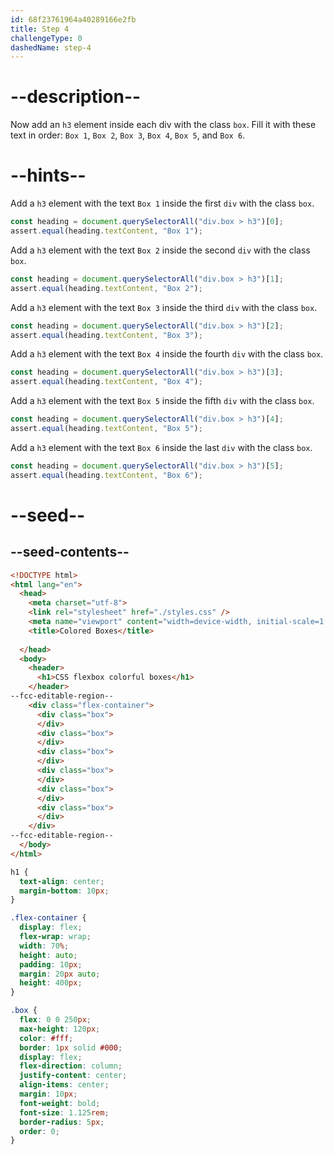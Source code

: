 ```yaml
---
id: 68f23761964a40289166e2fb
title: Step 4
challengeType: 0
dashedName: step-4
---
```


# --description--

Now add an `h3` element inside each div with the class `box`. Fill it with these text in order: `Box 1`, `Box 2`, `Box 3`, `Box 4`, `Box 5`, and `Box 6`.

# --hints--

Add a `h3` element with the text `Box 1` inside the first `div` with the class `box`.

```js
const heading = document.querySelectorAll("div.box > h3")[0];
assert.equal(heading.textContent, "Box 1");
```

Add a `h3` element with the text `Box 2` inside the second `div` with the class `box`.

```js
const heading = document.querySelectorAll("div.box > h3")[1];
assert.equal(heading.textContent, "Box 2");
```

Add a `h3` element with the text `Box 3` inside the third `div` with the class `box`.

```js
const heading = document.querySelectorAll("div.box > h3")[2];
assert.equal(heading.textContent, "Box 3");
```

Add a `h3` element with the text `Box 4` inside the fourth `div` with the class `box`.

```js
const heading = document.querySelectorAll("div.box > h3")[3];
assert.equal(heading.textContent, "Box 4");
```

Add a `h3` element with the text `Box 5` inside the fifth `div` with the class `box`.

```js
const heading = document.querySelectorAll("div.box > h3")[4];
assert.equal(heading.textContent, "Box 5");
```

Add a `h3` element with the text `Box 6` inside the last `div` with the class `box`.

```js
const heading = document.querySelectorAll("div.box > h3")[5];
assert.equal(heading.textContent, "Box 6");
```

# --seed--

## --seed-contents--

```html
<!DOCTYPE html>
<html lang="en">
  <head>
    <meta charset="utf-8">
    <link rel="stylesheet" href="./styles.css" />
    <meta name="viewport" content="width=device-width, initial-scale=1.0">
    <title>Colored Boxes</title>
    
  </head>
  <body>
    <header>
      <h1>CSS flexbox colorful boxes</h1>
    </header>
--fcc-editable-region--    
    <div class="flex-container">
      <div class="box">
      </div>
      <div class="box">
      </div>
      <div class="box">
      </div>
      <div class="box">
      </div>
      <div class="box">
      </div>
      <div class="box">
      </div>
    </div>
--fcc-editable-region--    
  </body>
</html>
```

```css
h1 {
  text-align: center;
  margin-bottom: 10px;
}

.flex-container {
  display: flex;
  flex-wrap: wrap;
  width: 70%;
  height: auto;
  padding: 10px;
  margin: 20px auto;
  height: 400px;
}

.box {
  flex: 0 0 250px;
  max-height: 120px;
  color: #fff;
  border: 1px solid #000;
  display: flex;
  flex-direction: column;
  justify-content: center;
  align-items: center;
  margin: 10px;
  font-weight: bold;
  font-size: 1.125rem;
  border-radius: 5px;
  order: 0; 
}
```
